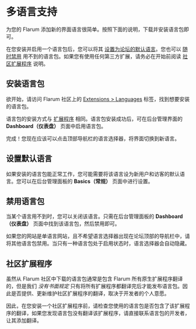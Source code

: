 # 多语言支持

为您的 Flarum 添加新的界面语言很简单。按照下面的说明，下载并安装语言包即可。

在您安装并启用一个语言包后，您可以将其 [设置为论坛的默认语言](#设置默认语言)。您也可以 [随时禁用](#禁用语言包) 用不到的语言包。如果您有使用任何第三方扩展，请务必在开始前阅读 [社区扩展程序](#社区扩展程序) 说明。

## 安装语言包

欲开始，请访问 Flarum 社区上的 [Extensions > Languages](https://discuss.flarum.org/t/languages) 标签，找到想要安装的语言包。

语言包的安装方式与 [扩展程序](extensions.md) 相同。语言包安装成功后，可在后台管理界面的 **Dashboard（仪表盘）** 页面中启用语言包。

完成！您现在应该可以点击顶部导航栏的语言选择器，将界面切换到新语言。

## 设置默认语言

如果安装的语言包能正常工作，您可能需要将该语言设为新用户和访客的默认语言。您可以在后台管理面板的 **Basics（常规）** 页面中进行设置。

## 禁用语言包

当某个语言用不到时，您可以关闭该语言。只需在后台管理面板的 **Dashboard（仪表盘）** 页面中找到该语言包，然后禁用即可。

如果您的网站是单语言网站，且不希望语言选择器出现在论坛顶部的导航栏中，请将其他语言包禁用。当只有一种语言包处于启用状态时，语言选择器会自动隐藏。

## 社区扩展程序

虽然从 Flarum 社区中下载的语言包通常是包含 Flarum 所有原生扩展程序翻译的，但是我们 _没有书面规定_ 只有将所有扩展程序都翻译完后才能发布语言包。因此是否提供、更新维护社区扩展程序的翻译，取决于开发者的个人意愿。

因此，在您安装一个社区扩展程序前，请检查您使用的语言包是否包含了该扩展程序的翻译，如果您发现语言包没有翻译该扩展程序，请直接联系语言包的开发者，让其添加翻译。

